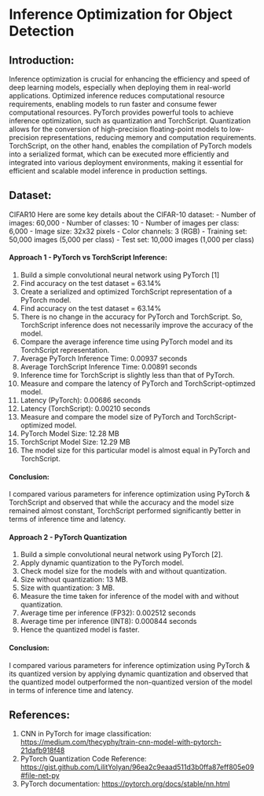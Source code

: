 # Inference Optimization for Object Detection <br>

## Introduction: <br>
Inference optimization is crucial for enhancing the efficiency and speed of deep learning models, especially when deploying them in real-world applications. Optimized inference reduces computational resource requirements, enabling models to run faster and consume fewer computational resources. PyTorch provides powerful tools to achieve inference optimization, such as quantization and TorchScript. Quantization allows for the conversion of high-precision floating-point models to low-precision representations, reducing memory and computation requirements. TorchScript, on the other hand, enables the compilation of PyTorch models into a serialized format, which can be executed more efficiently and integrated into various deployment environments, making it essential for efficient and scalable model inference in production settings. 

## Dataset: <br> 
CIFAR10 Here are some key details about the CIFAR-10 dataset: - Number of images: 60,000 - Number of classes: 10 - Number of images per class: 6,000 - Image size: 32x32 pixels - Color channels: 3 (RGB) - Training set: 50,000 images (5,000 per class) - Test set: 10,000 images (1,000 per class)

#### Approach 1 - PyTorch vs TorchScript Inference: <br>
1. Build a simple convolutional neural network using PyTorch [1] <br>
2. Find accuracy on the test dataset = 63.14% <br>
3. Create a serialized and optimized TorchScript representation of a PyTorch model. <br>
4. Find accuracy on the test dataset = 63.14% <br>
5. There is no change in the accuracy for PyTorch and TorchScript. So, TorchScript inference does not necessarily improve the accuracy of the model.<br>
6. Compare the average inference time using PyTorch model and its TorchScript representation. <br>
7. Average PyTorch Inference Time: 0.00937 seconds <br>
8. Average TorchScript Inference Time: 0.00891 seconds <br>
9. Inference time for TorchScript is slightly less than that of PyTorch. <br>
10. Measure and compare the latency of PyTorch and TorchScript-optimzed model. <br>
11. Latency (PyTorch): 0.00686 seconds <br>
12. Latency (TorchScript): 0.00210 seconds <br>
13. Measure and compare the model size of PyTorch and TorchScript-optimized model. <br>
14. PyTorch Model Size: 12.28 MB <br>
15. TorchScript Model Size: 12.29 MB <br>
16. The model size for this particular model is almost equal in PyTorch and TorchScript. <br>

#### Conclusion: <br>
I compared various parameters for inference optimization using PyTorch & TorchScript and observed that while the accuracy and the model size remained almost constant, TorchScript performed significantly better in terms of inference time and latency. <br>

#### Approach 2 - PyTorch Quantization <br>
1. Build a simple convolutional neural network using PyTorch [2]. <br>
2. Apply dynamic quantization to the PyTorch model. <br>
3. Check model size for the models with and without quantization. <br>
4. Size without quantization: 13 MB. <br>
5. Size with quantization: 3 MB. <br>
6. Measure the time taken for inference of the model with and without quantization. <br>
7. Average time per inference (FP32): 0.002512 seconds <br>
8. Average time per inference (INT8): 0.000844 seconds <br>
9. Hence the quantized model is faster. <br>


#### Conclusion: <br>
I compared various parameters for inference optimization using PyTorch & its quantized version by applying dynamic quantization and observed that the quantized model outperformed the non-quantized version of the model in terms of inference time and latency. <br>


## References: <br>
1) CNN in PyTorch for image classification: https://medium.com/thecyphy/train-cnn-model-with-pytorch-21dafb918f48 <br>
2) PyTorch Quantization Code Reference: https://gist.github.com/LilitYolyan/96ea2c9eaad511d3b0ffa87eff805e09#file-net-py <br>
3) PyTorch documentation: https://pytorch.org/docs/stable/nn.html <br>
